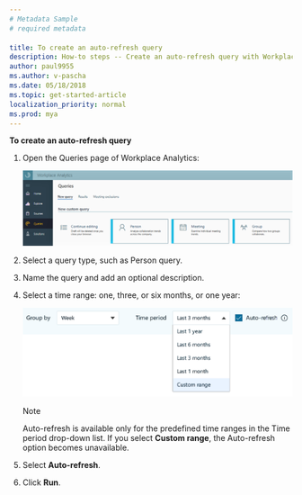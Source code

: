 ```yaml
---
# Metadata Sample
# required metadata

title: To create an auto-refresh query
description: How-to steps -- Create an auto-refresh query with Workplace Analytics. 
author: paul9955
ms.author: v-pascha
ms.date: 05/18/2018
ms.topic: get-started-article
localization_priority: normal 
ms.prod: mya
---
```


**To create an auto-refresh query**

1. Open the Queries page of Workplace Analytics:

   <img src="../Images/WpA/Tutorials/Queries-page.png" alt="Queries page of Workplace Analytics">

2. Select a query type, such as Person query.

3. Name the query and add an optional description.

4. Select a time range: one, three, or six months, or one year:

    <img src="../Images/WpA/Tutorials/auto-refresh-query.png" alt="Setting auto-refresh for a Workplace Analytics query">

   > [!Note] 
   > Auto-refresh is available only for the predefined time ranges in the Time period drop-down list. If you select **Custom range**, the Auto-refresh option becomes unavailable.

5. Select **Auto-refresh**. 

6. Click **Run**. 
